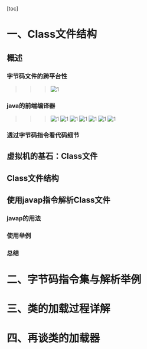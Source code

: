 [toc]
# 一、Class文件结构
## 概述
### 字节码文件的跨平台性
>>> ![1](/JVM_pic-mid/JVM01.PNG)
### java的前端编译器
>>> ![1](/JVM_pic-mid/JVM02.PNG)
>>> ![1](/JVM_pic-mid/JVM03.PNG)
>>> ![1](/JVM_pic-mid/JVM04.PNG)
>>> ![1](/JVM_pic-mid/JVM05.PNG)
>>> ![1](/JVM_pic-mid/JVM06.PNG)
>>> ![1](/JVM_pic-mid/JVM07.PNG)
>>> ![1](/JVM_pic-mid/JVM08.PNG)
### 透过字节码指令看代码细节
## 虚拟机的基石：Class文件
## Class文件结构
## 使用javap指令解析Class文件
### javap的用法
### 使用举例
### 总结
# 二、字节码指令集与解析举例
# 三、类的加载过程详解
# 四、再谈类的加载器